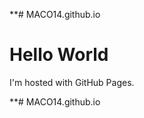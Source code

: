**# MACO14.github.io
<!DOCTYPE html>
<html>
<body>
<h1>Hello World</h1>
<p>I'm hosted with GitHub Pages.</p>
</body>
</html>**# MACO14.github.io

